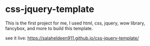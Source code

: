# css-jquery-template
This is the first project for me, I used html, css, jquery, wow library, fancybox, and more to build this template.

see it live: https://salaheldeen911.github.io/css-jquery-template/
